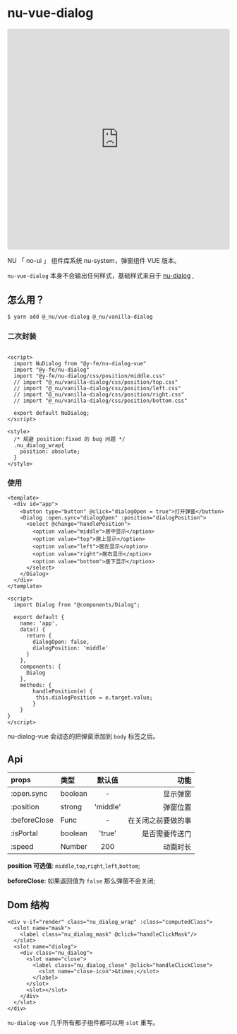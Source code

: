 # nu-vue-dialog

<iframe src="https://codesandbox.io/embed/vue-template-phc9q?autoresize=1&fontsize=14&hidenavigation=1&module=%2Fsrc%2Fcomponents%2FDialog.vue&view=preview" title="nu-dialog-vue" style="width:100%; height:500px; border:0; border-radius: 4px; overflow:hidden;" sandbox="allow-modals allow-forms allow-popups allow-scripts allow-same-origin"></iframe>

<ClientOnly>
<DialogDemo/>
</ClientOnly>

NU 「 no-ui 」 组件库系统 nu-system，弹窗组件 VUE 版本。

`nu-vue-dialog` 本身不会输出任何样式，基础样式来自于 [nu-dialog](https://nu-system.github.io/vanilla/dialog/) , 

## 怎么用？

```bash
$ yarn add @_nu/vue-dialog @_nu/vanilla-dialog
```

### 二次封装

```vue

<script>
  import NuDialog from "@y-fe/nu-dialog-vue"
  import "@y-fe/nu-dialog"
  import "@y-fe/nu-dialog/css/position/middle.css"
  // import "@_nu/vanilla-dialog/css/position/top.css"
  // import "@_nu/vanilla-dialog/css/position/left.css"
  // import "@_nu/vanilla-dialog/css/position/right.css"
  // import "@_nu/vanilla-dialog/css/position/bottom.css"

  export default NuDialog;
</script>

<style>
  /* 规避 position:fixed 的 bug 问题 */
  .nu_dialog_wrap{
    position: absolute;
  }
</style>
```

### 使用

```vue
<template>
  <div id="app">    
    <button type="button" @click="dialogOpen = true">打开弹窗</button>            
    <Dialog :open.sync="dialogOpen" :position="dialogPosition">
      <select @change="handlePosition">
        <option value="middle">居中显示</option>
        <option value="top">居上显示</option>
        <option value="left">居左显示</option>
        <option value="right">居右显示</option>
        <option value="bottom">居下显示</option>
      </select>
    </Dialog>
  </div>
</template>

<script>
  import Dialog from "@components/Dialog";
  
  export default {
    name: 'app',
    data() {
      return {
        dialogOpen: false,
        dialogPosition: 'middle'
      }
    },
    components: {
      Dialog
    },
    methods: {
        handlePosition(e) {
         this.dialogPosition = e.target.value;
        }
    }
}
</script>
```

nu-dialog-vue 会动态的把弹窗添加到 `body` 标签之后。

## Api

| props   |      类型      | 默认值  |功能 |
|:----------|:-------------|:------:|------:|
| :open.sync |  boolean | - | 显示弹窗|
| :position |  strong | 'middle' | 弹窗位置|
| :beforeClose |  Func | - | 在关闭之前要做的事 |
| :isPortal | boolean | 'true' | 是否需要传送门 |
| :speed | Number | 200 | 动画时长 |

**position 可选值**: `middle`,`top`,`right`,`left`,`bottom`;

**beforeClose**: 如果返回值为 `false` 那么弹窗不会关闭;

## Dom 结构

```vue
<div v-if="render" class="nu_dialog_wrap" :class="computedClass">
  <slot name="mask">
    <label class="nu_dialog_mask" @click="handleClickMask"/>
  </slot>
  <slot name="dialog">
    <div class="nu_dialog">
      <slot name="close">
        <label class="nu_dialog_close" @click="handleClickClose">
          <slot name="close-icon">&times;</slot>
        </label>
      </slot>
      <slot></slot>
    </div>
  </slot>
</div>
```

`nu-dialog-vue` 几乎所有都子组件都可以用 `slot` 重写。

